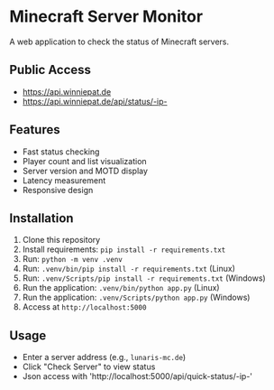# Minecraft Server Monitor

A web application to check the status of Minecraft servers.

## Public Access
- https://api.winniepat.de
- https://api.winniepat.de/api/status/-ip-

## Features
- Fast status checking
- Player count and list visualization
- Server version and MOTD display
- Latency measurement
- Responsive design

## Installation
1. Clone this repository
2. Install requirements: `pip install -r requirements.txt`
3. Run: `python -m venv .venv`
4. Run: `.venv/bin/pip install -r requirements.txt` (Linux)
4. Run: `.venv/Scripts/pip install -r requirements.txt` (Windows)
5. Run the application: `.venv/bin/python app.py` (Linux)
5. Run the application: `.venv/Scripts/python app.py` (Windows)
6. Access at `http://localhost:5000`

## Usage
- Enter a server address (e.g., `lunaris-mc.de`)
- Click "Check Server" to view status
- Json access with 'http://localhost:5000/api/quick-status/-ip-'